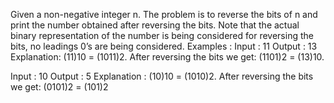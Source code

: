 Given a non-negative integer n. The problem is to reverse the bits of n and print the number obtained after reversing the bits. Note that the actual binary representation of the number is being considered for reversing the bits, no leadings 0’s are being considered. Examples :
Input : 11 Output : 13 Explanation: (11)10 = (1011)2. After reversing the bits we get: (1101)2 = (13)10.

Input : 10 Output : 5 Explanation : (10)10 = (1010)2. After reversing the bits we get: (0101)2 = (101)2
